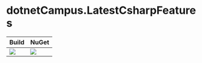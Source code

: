 # dotnetCampus.LatestCsharpFeatures

| Build | NuGet |
|--|--|
|![](https://github.com/dotnet-campus/dotnetCampus.LatestCsharpFeatures/workflows/.NET%20Build/badge.svg)|[![](https://img.shields.io/nuget/v/dotnetCampus.LatestCsharpFeatures.svg)](https://www.nuget.org/packages/dotnetCampus.LatestCsharpFeatures)|